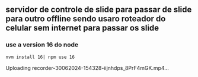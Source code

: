 ## servidor de controle de slide para passar de slide para outro offline sendo usaro roteador do celular sem internet para passar os slide

### use a version 16 do node
```
nvm install 16| npm use 16
```


Uploading recorder-30062024-154328-iijnhdps_8PrF4mGK.mp4…

